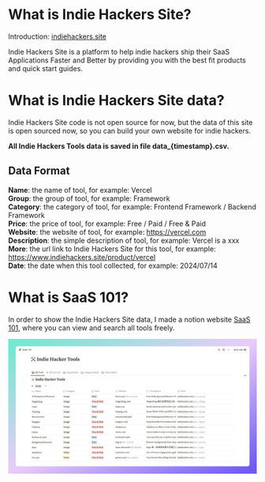 
# What is Indie Hackers Site?

Introduction: [indiehackers.site](https://www.indiehackers.site/en/about)

Indie Hackers Site is a platform to help indie hackers ship their SaaS Applications Faster and Better by providing you with the best fit products and quick start guides.

# What is Indie Hackers Site data? 

Indie Hackers Site code is not open source for now, but the data of this site is open sourced now, so you can build your own website for indie hackers.

**All Indie Hackers Tools data is saved in file data_{timestamp}.csv.**

## Data Format

**Name**: the name of tool, for example: Vercel  
**Group**: the group of tool, for example: Framework  
**Category**: the category of tool, for example: Frontend Framework / Backend Framework  
**Price**: the price of tool, for example: Free / Paid / Free & Paid  
**Website**: the website of tool, for example: https://vercel.com  
**Description**: the simple description of tool, for example: Vercel is a xxx  
**More**: the url link to Indie Hackers Site for this tool, for example: https://www.indiehackers.site/product/vercel  
**Date**: the date when this tool collected, for example: 2024/07/14

# What is SaaS 101?

In order to show the Indie Hackers Site data, I made a notion website [SaaS 101](https://saas101.notion.site/SaaS-101-d2ae31346a834beea6f458006fc8969e), where you can view and search all tools freely.

![screenshot](screenshot.png)
